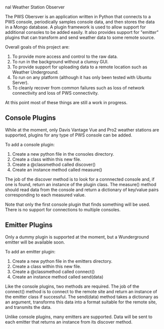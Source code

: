

nal Weather Station Observer

The PWS Obersver is an application written in Python that connects to a PWS
console, periodically samples console data, and then stores the data in a
Mongo database.  A plugin framework is used to allow support for additional
consoles to be added easily. It also provides support for "emitter" plugins
that can transform and send weather data to some remote source.

Overall goals of this project are:

1. To provide more access and control to the raw data.
2. To run in the background without a clumsy GUI.
3. To provide support for uploading data to a remote location such as Weather
Underground.
4. To run on any platform (although it has only been tested with Ubuntu Server).
5. To cleanly recover from common failures such as loss of network connectivity
and loss of PWS connectivity.

At this point most of these things are still a work in progress.

## Console Plugins

While at the moment, only Davis Vantage Vue and Pro2 weather stations are 
supported, plugins for any type of PWS console can be added.  

To add a console plugin:

1. Create a new python file in the consoles directory.
2. Create a class within this new file.
3. Create a @classmethod called discover()
4. Create an instance method called measure()

The job of the discover method is to look for a connnected console and, if one
is found, return an instance of the plugin class.  The measure() method should
read data from the console and return a dictionary of key/value pairs
corresponding to each measured value.

Note that only the first console plugin that finds something will be used.
There is no support for connections to multiple consoles.

## Emitter Plugins

Only a dummy plugin is supported at the moment, but a Wunderground emitter will
be available soon.

To add an emitter plugin:

1. Create a new python file in the emitters directory.
2. Create a class within this new file.
3. Create a @classmethod called connect()
4. Create an instance method called send(data)

Like the console plugins, two methods are required.  The job of the connect()
method is to connect to the remote site and return an instance of the
emitter class if successful.  The send(data) method takes a dictionary as an
argument, transforms this data into a format suitable for the remote site, and
transmits the data.

Unlike console plugins, many emitters are supported.  Data will be sent to each
emitter that returns an instance from its discover method.

